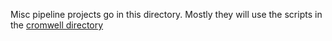 Misc pipeline projects go in this directory. Mostly they will use the scripts
in the [cromwell directory](../../cromwell/)
